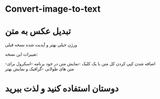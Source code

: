 # Convert-image-to-text
# تبدیل عکس به متن 

ورژن خیلی بهتر و آپدیت شده نسخه قبلی

تغییرات این نسخه:



-اضافه شدن کپی کردن کل متن با یک کلیک
-نمایش متن در خود برنامه
-اسکرول برای متن های طولانی
-گرافیک و نمایش بهتر


# دوستان استفاده کنید و لذت ببرید
